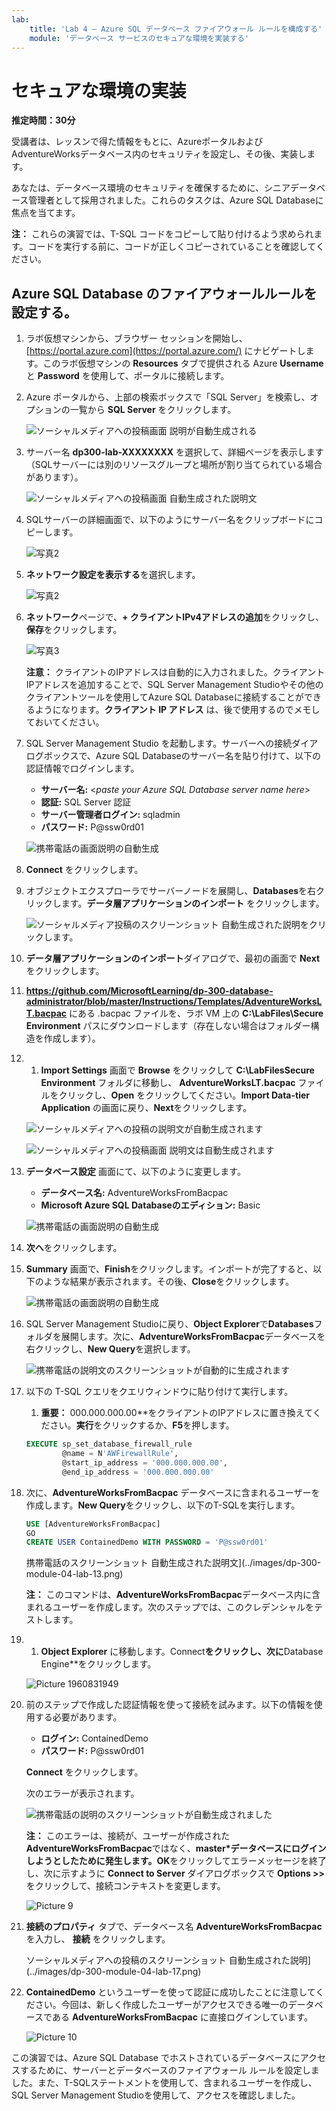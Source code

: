```yaml
---
lab:
    title: 'Lab 4 – Azure SQL データベース ファイアウォール ルールを構成する'
    module: 'データベース サービスのセキュアな環境を実装する'
---
```


# セキュアな環境の実装

**推定時間：30分**

受講者は、レッスンで得た情報をもとに、AzureポータルおよびAdventureWorksデータベース内のセキュリティを設定し、その後、実装します。

あなたは、データベース環境のセキュリティを確保するために、シニアデータベース管理者として採用されました。これらのタスクは、Azure SQL Databaseに焦点を当てます。

**注：** これらの演習では、T-SQL コードをコピーして貼り付けるよう求められます。コードを実行する前に、コードが正しくコピーされていることを確認してください。

## Azure SQL Database のファイアウォールルールを設定する。

1. ラボ仮想マシンから、ブラウザー セッションを開始し、[https://portal.azure.com](https://portal.azure.com/) にナビゲートします。このラボ仮想マシンの **Resources** タブで提供される Azure **Username** と **Password** を使用して、ポータルに接続します。

1. Azure ポータルから、上部の検索ボックスで「SQL Server」を検索し、オプションの一覧から **SQL Server** をクリックします。

    ![ソーシャルメディアへの投稿画面 説明が自動生成される](../images/dp-300-module-04-lab-1.png)

1. サーバー名 **dp300-lab-XXXXXXXX** を選択して、詳細ページを表示します（SQLサーバーには別のリソースグループと場所が割り当てられている場合があります）。

    ![ソーシャルメディアへの投稿画面 自動生成された説明文](../images/dp-300-module-04-lab-2.png)

1. SQLサーバーの詳細画面で、以下のようにサーバー名をクリップボードにコピーします。

    ![写真2](../images/dp-300-module-04-lab-3.png)

1. **ネットワーク設定を表示する**を選択します。

    ![写真2](../images/dp-300-module-04-lab-4.png)

1. **ネットワーク**ページで、**+ クライアントIPv4アドレスの追加**をクリックし、**保存**をクリックします。

   ![ 写真3](../images/dp-300-module-04-lab-5.png)

    **注意：** クライアントのIPアドレスは自動的に入力されました。クライアントIPアドレスを追加することで、SQL Server Management Studioやその他のクライアントツールを使用してAzure SQL Databaseに接続することができるようになります。**クライアント IP アドレス** は、後で使用するのでメモしておいてください。

1. SQL Server Management Studio を起動します。サーバーへの接続ダイアログボックスで、Azure SQL Databaseのサーバー名を貼り付けて、以下の認証情報でログインします。

    - **サーバー名:** &lt;_paste your Azure SQL Database server name here_&gt;
    - **認証:** SQL Server 認証
    - **サーバー管理者ログイン:** sqladmin
    - **パスワード:** P@ssw0rd01

    ![携帯電話の画面説明の自動生成](../images/dp-300-module-04-lab-6.png)

1. **Connect** をクリックします。

1. オブジェクトエクスプローラでサーバーノードを展開し、**Databases**を右クリックします。**データ層アプリケーションのインポート** をクリックします。

    ![ソーシャルメディア投稿のスクリーンショット 自動生成された説明](../images/dp-300-module-04-lab-7.png)をクリックします。

1. **データ層アプリケーションのインポート**ダイアログで、最初の画面で **Next** をクリックします。

1. **https://github.com/MicrosoftLearning/dp-300-database-administrator/blob/master/Instructions/Templates/AdventureWorksLT.bacpac** にある .bacpac ファイルを、ラボ VM 上の **C:\LabFiles\Secure Environment** パスにダウンロードします（存在しない場合はフォルダー構造を作成します）。

1. 1. **Import Settings** 画面で **Browse** をクリックして **C:\LabFilesSecure Environment** フォルダに移動し、 **AdventureWorksLT.bacpac** ファイルをクリックし、**Open** をクリックしてください。**Import Data-tier Application** の画面に戻り、**Next**をクリックします。

    ![ソーシャルメディアへの投稿の説明文が自動生成されます](../images/dp-300-module-04-lab-8.png)

    ![ソーシャルメディアへの投稿画面 説明文は自動生成されます](../images/dp-300-module-04-lab-9.png)

1. **データベース設定** 画面にて、以下のように変更します。

    - **データベース名:** AdventureWorksFromBacpac
    - **Microsoft Azure SQL Databaseのエディション:** Basic

    ![携帯電話の画面説明の自動生成](../images/dp-300-module-04-lab-10.png)

1. **次へ**をクリックします。

1. **Summary** 画面で、**Finish**をクリックします。インポートが完了すると、以下のような結果が表示されます。その後、**Close**をクリックします。

    ![携帯電話の画面説明の自動生成](../images/dp-300-module-04-lab-11.png)

1. SQL Server Management Studioに戻り、**Object Explorer**で**Databases**フォルダを展開します。次に、**AdventureWorksFromBacpac**データベースを右クリックし、**New Query**を選択します。

    ![携帯電話の説明文のスクリーンショットが自動的に生成されます](../images/dp-300-module-04-lab-12.png)


1. 以下の T-SQL クエリをクエリウィンドウに貼り付けて実行します。
    1. **重要：** 000.000.000.00**をクライアントのIPアドレスに置き換えてください。**実行**をクリックするか、**F5**を押します。

    ```sql
    EXECUTE sp_set_database_firewall_rule 
            @name = N'AWFirewallRule',
            @start_ip_address = '000.000.000.00', 
            @end_ip_address = '000.000.000.00'
    ```

1. 次に、**AdventureWorksFromBacpac** データベースに含まれるユーザーを作成します。**New Query**をクリックし、以下のT-SQLを実行します。

    ```sql
    USE [AdventureWorksFromBacpac]
    GO
    CREATE USER ContainedDemo WITH PASSWORD = 'P@ssw0rd01'
    ```

    携帯電話のスクリーンショット 自動生成された説明文](../images/dp-300-module-04-lab-13.png)

    **注：** このコマンドは、**AdventureWorksFromBacpac**データベース内に含まれるユーザーを作成します。次のステップでは、このクレデンシャルをテストします。

1. 1. **Object Explorer** に移動します。Connect**をクリックし、次に**Database Engine**をクリックします。

    ![Picture 1960831949](../images/dp-300-module-04-lab-14.png)

1. 前のステップで作成した認証情報を使って接続を試みます。以下の情報を使用する必要があります。

    - **ログイン:** ContainedDemo
    - **パスワード:** P@ssw0rd01

     **Connect** をクリックします。

     次のエラーが表示されます。

    ![携帯電話の説明のスクリーンショットが自動生成されました](../images/dp-300-module-04-lab-15.png)

    **注：** このエラーは、接続が、ユーザーが作成された**AdventureWorksFromBacpac**ではなく、**master*データベースにログインしようとしたために発生します。OK**をクリックしてエラーメッセージを終了し、次に示すように **Connect to Server** ダイアログボックスで **Options >>** をクリックして、接続コンテキストを変更します。

    ![Picture 9](../images/dp-300-module-04-lab-16.png)

1. **接続のプロパティ** タブで、データベース名 **AdventureWorksFromBacpac** を入力し、 **接続** をクリックします。

    ソーシャルメディアへの投稿のスクリーンショット 自動生成された説明](../images/dp-300-module-04-lab-17.png)

1. **ContainedDemo** というユーザーを使って認証に成功したことに注意してください。今回は、新しく作成したユーザーがアクセスできる唯一のデータベースである **AdventureWorksFromBacpac** に直接ログインしています。

    ![Picture 10](../images/dp-300-module-04-lab-18.png)

この演習では、Azure SQL Database でホストされているデータベースにアクセスするために、サーバーとデータベースのファイアウォール ルールを設定しました。また、T-SQLステートメントを使用して、含まれるユーザーを作成し、SQL Server Management Studioを使用して、アクセスを確認しました。
